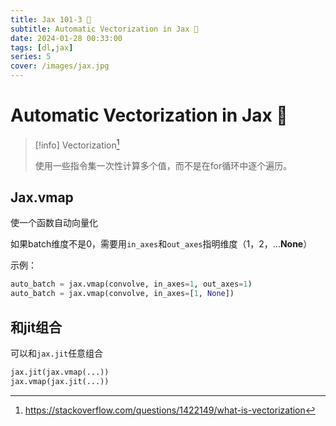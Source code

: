 ```yaml
---
title: Jax 101-3 🤞
subtitle: Automatic Vectorization in Jax 🥪
date: 2024-01-28 00:33:00
tags: [dl,jax]
series: 5
cover: /images/jax.jpg
---
```

# Automatic Vectorization in Jax 🥪

> [!info] Vectorization[^1]
>
> 使用一些指令集一次性计算多个值，而不是在for循环中逐个遍历。


## Jax.vmap

使一个函数自动向量化

如果batch维度不是0，需要用`in_axes`和`out_axes`指明维度（1，2，...**None**）

示例：

```python
auto_batch = jax.vmap(convolve, in_axes=1, out_axes=1)
auto_batch = jax.vmap(convolve, in_axes=[1, None])
```

## 和jit组合

可以和`jax.jit`任意组合

```python
jax.jit(jax.vmap(...))
jax.vmap(jax.jit(...))
```

[^1]: https://stackoverflow.com/questions/1422149/what-is-vectorization